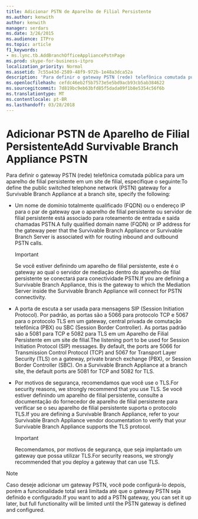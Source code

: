 ```yaml
---
title: Adicionar PSTN de Aparelho de Filial Persistente
ms.author: kenwith
author: kenwith
manager: serdars
ms.date: 3/26/2015
ms.audience: ITPro
ms.topic: article
f1_keywords:
- ms.lync.tb.AddBranchOfficeAppliancePstnPage
ms.prod: skype-for-business-itpro
localization_priority: Normal
ms.assetid: 7c55a43d-2589-48f9-972b-1e48a3dca52a
description: 'Para definir o gateway PSTN (rede) telefônica comutada pública para um aparelho de filial persistente em um site de filial, especifique o seguinte:'
ms.openlocfilehash: cefdc46eb2f5b7573e5e5bd9acb93cb5ab384622
ms.sourcegitcommit: 7d819bc9eb63bfd85f5dada09f1b8e5354c56f6b
ms.translationtype: MT
ms.contentlocale: pt-BR
ms.lasthandoff: 03/28/2018
---
```

# <a name="add-survivable-branch-appliance-pstn"></a><span data-ttu-id="35c17-103">Adicionar PSTN de Aparelho de Filial Persistente</span><span class="sxs-lookup"><span data-stu-id="35c17-103">Add Survivable Branch Appliance PSTN</span></span>
 
<span data-ttu-id="35c17-104">Para definir o gateway PSTN (rede) telefônica comutada pública para um aparelho de filial persistente em um site de filial, especifique o seguinte:</span><span class="sxs-lookup"><span data-stu-id="35c17-104">To define the public switched telephone network (PSTN) gateway for a Survivable Branch Appliance at a branch site, specify the following:</span></span> 
  
- <span data-ttu-id="35c17-105">Um nome de domínio totalmente qualificado (FQDN) ou o endereço IP para o par de gateway que o aparelho de filial persistente ou servidor de filial persistente está associado para roteamento de entrada e saída chamadas PSTN.</span><span class="sxs-lookup"><span data-stu-id="35c17-105">A fully qualified domain name (FQDN) or IP address for the gateway peer that the Survivable Branch Appliance or Survivable Branch Server is associated with for routing inbound and outbound PSTN calls.</span></span>
    
    > [!IMPORTANT]
    > <span data-ttu-id="35c17-106">Se você estiver definindo um aparelho de filial persistente, este é o gateway ao qual o servidor de mediação dentro do aparelho de filial persistente se conectará para conectividade PSTN.</span><span class="sxs-lookup"><span data-stu-id="35c17-106">If you are defining a Survivable Branch Appliance, this is the gateway to which the Mediation Server inside the Survivable Branch Appliance will connect for PSTN connectivity.</span></span> 
  
- <span data-ttu-id="35c17-p101">A porta de escuta a ser usada para mensagens SIP (Session Initiation Protocol). Por padrão, as portas são a 5066 para protocolo TCP e 5067 para o protocolo TLS em um gateway, central privada de comutação telefônica (PBX) ou SBC (Session Border Controller). As portas padrão são a 5081 para TCP e 5082 para TLS em um Aparelho de Filial Persistente em um site de filial.</span><span class="sxs-lookup"><span data-stu-id="35c17-p101">The listening port to be used for Session Initiation Protocol (SIP) messages. By default, the ports are 5066 for Transmission Control Protocol (TCP) and 5067 for Transport Layer Security (TLS) on a gateway, private branch exchange (PBX), or Session Border Controller (SBC). On a Survivable Branch Appliance at a branch site, the default ports are 5081 for TCP and 5082 for TLS.</span></span>
    
- <span data-ttu-id="35c17-110">Por motivos de segurança, recomendamos que você use o TLS.</span><span class="sxs-lookup"><span data-stu-id="35c17-110">For security reasons, we strongly recommend that you use TLS.</span></span> <span data-ttu-id="35c17-111">Se você estiver definindo um aparelho de filial persistente, consulte a documentação do fornecedor de aparelho de filial persistente para verificar se o seu aparelho de filial persistente suporta o protocolo TLS.</span><span class="sxs-lookup"><span data-stu-id="35c17-111">If you are defining a Survivable Branch Appliance, refer to your Survivable Branch Appliance vendor documentation to verify that your Survivable Branch Appliance supports the TLS protocol.</span></span>
    
    > [!IMPORTANT]
    > <span data-ttu-id="35c17-112">Recomendamos, por motivos de segurança, que seja implantado um gateway que possa utilizar TLS.</span><span class="sxs-lookup"><span data-stu-id="35c17-112">For security reasons, we strongly recommended that you deploy a gateway that can use TLS.</span></span> 
  
> [!NOTE]
> <span data-ttu-id="35c17-113">Caso deseje adicionar um gateway PSTN, você pode configurá-lo depois, porém a funcionalidade total será limitada até que o gateway PSTN seja definido e configurado.</span><span class="sxs-lookup"><span data-stu-id="35c17-113">If you want to add a PSTN gateway, you can set it up later, but full functionality will be limited until the PSTN gateway is defined and configured.</span></span> 
  

